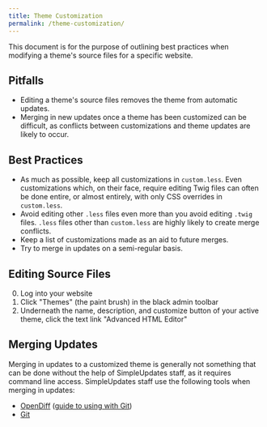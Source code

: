 ```yaml
---
title: Theme Customization
permalink: /theme-customization/
---
```


This document is for the purpose of outlining best practices when modifying a theme's source files for a specific website.

## Pitfalls

- Editing a theme's source files removes the theme from automatic updates.
- Merging in new updates once a theme has been customized can be difficult, as conflicts between customizations and theme 
  updates are likely to occur.

## Best Practices

- As much as possible, keep all customizations in `custom.less`. Even customizations which, on their face, require editing Twig
  files can often be done entire, or almost entirely, with only CSS overrides in `custom.less`.
- Avoid editing other `.less` files even more than you avoid editing `.twig` files. `.less` files other than `custom.less` are
  highly likely to create merge conflicts.
- Keep a list of customizations made as an aid to future merges.
- Try to merge in updates on a semi-regular basis.

## Editing Source Files

0. Log into your website
0. Click "Themes" (the paint brush) in the black admin toolbar
0. Underneath the name, description, and customize button of your active theme, click the text link "Advanced HTML Editor"

## Merging Updates

Merging in updates to a customized theme is generally not something that can be done without the help of SimpleUpdates staff,
as it requires command line access. SimpleUpdates staff use the following tools when merging in updates:

- [OpenDiff](https://developer.apple.com/legacy/library/documentation/Darwin/Reference/ManPages/man1/opendiff.1.html) 
  ([guide to using with Git](https://gist.github.com/bkeating/329690))
- [Git](https://git-scm.com/)
